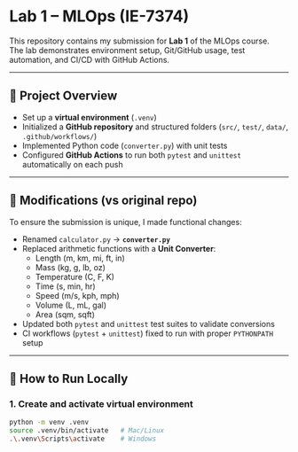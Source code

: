 # Lab 1 – MLOps (IE-7374)

This repository contains my submission for **Lab 1** of the MLOps course.  
The lab demonstrates environment setup, Git/GitHub usage, test automation, and CI/CD with GitHub Actions.

---

## 🔹 Project Overview
- Set up a **virtual environment** (`.venv`)  
- Initialized a **GitHub repository** and structured folders (`src/`, `test/`, `data/`, `.github/workflows/`)  
- Implemented Python code (`converter.py`) with unit tests  
- Configured **GitHub Actions** to run both `pytest` and `unittest` automatically on each push  

---

## 🔹 Modifications (vs original repo)
To ensure the submission is unique, I made functional changes:
- Renamed `calculator.py` → **`converter.py`**
- Replaced arithmetic functions with a **Unit Converter**:
  - Length (m, km, mi, ft, in)
  - Mass (kg, g, lb, oz)
  - Temperature (C, F, K)
  - Time (s, min, hr)
  - Speed (m/s, kph, mph)
  - Volume (L, mL, gal)
  - Area (sqm, sqft)
- Updated both `pytest` and `unittest` test suites to validate conversions
- CI workflows (`pytest` + `unittest`) fixed to run with proper `PYTHONPATH` setup

---

## 🔹 How to Run Locally

### 1. Create and activate virtual environment
```bash
python -m venv .venv
source .venv/bin/activate   # Mac/Linux
.\.venv\Scripts\activate    # Windows
